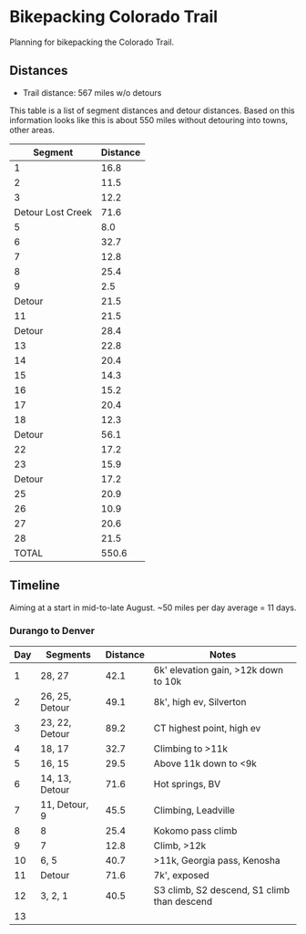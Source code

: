 # Bikepacking Colorado Trail

Planning for bikepacking the Colorado Trail.

## Distances

* Trail distance: 567 miles w/o detours

This table is a list of segment distances and detour distances. Based on this information looks like this is about 550 miles without detouring into towns, other areas.

| Segment | Distance |
|---------|----------------|
| 1       | 16.8 |
| 2 | 11.5 |
| 3 | 12.2 |
| Detour Lost Creek | 71.6 |
| 5 | 8.0 |
| 6 | 32.7 |
| 7 | 12.8 |
| 8 | 25.4 | 
| 9 | 2.5 | 
| Detour | 21.5 |
| 11 | 21.5 |
| Detour | 28.4 |
| 13 | 22.8 |
| 14 | 20.4 |
| 15 | 14.3 |
| 16 | 15.2 |
| 17 | 20.4 |
| 18 | 12.3 |
| Detour | 56.1 |
| 22 | 17.2 |
| 23 | 15.9 |
| Detour | 17.2 |
| 25 | 20.9 |
| 26 | 10.9 |
| 27 | 20.6 |
| 28 | 21.5 |
| TOTAL | 550.6 |

## Timeline

Aiming at a start in mid-to-late August. ~50 miles per day average = 11 days.

### Durango to Denver

| Day | Segments | Distance | Notes |
|-----|----------|----------|-------|
| 1   | 28, 27 | 42.1 | 6k' elevation gain, >12k down to 10k |
| 2   | 26, 25, Detour | 49.1 | 8k', high ev, Silverton |
| 3   | 23, 22, Detour | 89.2 | CT highest point, high ev |
| 4   | 18, 17 | 32.7 | Climbing to >11k |
| 5   | 16, 15 | 29.5 | Above 11k down to <9k |
| 6   | 14, 13, Detour | 71.6 | Hot springs, BV |
| 7   | 11, Detour, 9 | 45.5 | Climbing, Leadville |
| 8   | 8 | 25.4 | Kokomo pass climb |
| 9   | 7 | 12.8 | Climb, >12k |
| 10   | 6, 5 | 40.7 | >11k, Georgia pass, Kenosha |
| 11  | Detour | 71.6 | 7k', exposed |
| 12  | 3, 2, 1 | 40.5 | S3 climb, S2 descend, S1 climb than descend |
| 13  | | | |
